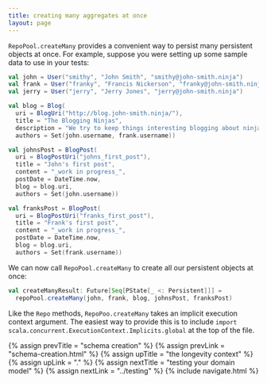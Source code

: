 ```yaml
---
title: creating many aggregates at once
layout: page
---
```


`RepoPool.createMany` provides a convenient way to persist many
persistent objects at once. For example, suppose you were setting up
some sample data to use in your tests:

```scala
val john = User("smithy", "John Smith", "smithy@john-smith.ninja")
val frank = User("franky", "Francis Nickerson", "franky@john-smith.ninja")
val jerry = User("jerry", "Jerry Jones", "jerry@john-smith.ninja")

val blog = Blog(
  uri = BlogUri("http://blog.john-smith.ninja/"),
  title = "The Blogging Ninjas",
  description = "We try to keep things interesting blogging about ninjas.",
  authors = Set(john.username, frank.username))

val johnsPost = BlogPost(
  uri = BlogPostUri("johns_first_post"),
  title = "John's first post",
  content = "_work in progress_",
  postDate = DateTime.now,
  blog = blog.uri,
  authors = Set(john.username))

val franksPost = BlogPost(
  uri = BlogPostUri("franks_first_post"),
  title = "Frank's first post",
  content = "_work in progress_",
  postDate = DateTime.now,
  blog = blog.uri,
  authors = Set(frank.username))
```

We can now call `RepoPool.createMany` to create all our persistent
objects at once:

```scala
val createManyResult: Future[Seq[PState[_ <: Persistent]]] =
  repoPool.createMany(john, frank, blog, johnsPost, franksPost)
```

Like the `Repo` methods, `RepoPoo.createMany` takes an implicit
execution context argument. The easiest way to provide this is to
include `import scala.concurrent.ExecutionContext.Implicits.global` at
the top of the file.

{% assign prevTitle = "schema creation" %}
{% assign prevLink  = "schema-creation.html" %}
{% assign upTitle   = "the longevity context" %}
{% assign upLink    = "." %}
{% assign nextTitle = "testing your domain model" %}
{% assign nextLink  = "../testing" %}
{% include navigate.html %}
